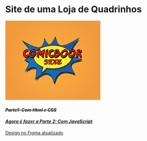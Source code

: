 # Site de uma Loja de Quadrinhos
<img width="300px" height="250px" src="assets/logo.jpg"/>

<s>

#### ***Parte1: Com Html e CSS***

</s>

<u>

#### ***Agora é fazer a Parte 2: Com  JavaScript***

[Design no Figma atualizado](https://www.figma.com/design/OKRCQhZmaMFCgiEUzqGZlQ/ProjetoWeb2_Design?node-id=0-1&node-type=canvas&t=TKM1ahAVRj4GyLsj-0)

</u>